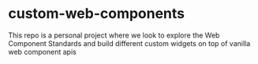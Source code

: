 # custom-web-components
This repo is a personal project where we look to explore the Web Component Standards and build different custom widgets on top of vanilla web component apis

